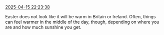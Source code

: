 [2025-04-15 22:23:38](https://mstdn.social/@hill_wanderer/114344317294517535)

Easter does not look like it will be warm in Britain or Ireland. Often, things can feel warmer in the middle of the day, though, depending on where you are and how much sunshine you get.